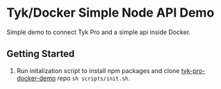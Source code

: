 # Tyk/Docker Simple Node API Demo
Simple demo to connect Tyk Pro and a simple api inside Docker.


## Getting Started
1. Run initalization script to install npm packages and clone [tyk-pro-docker-demo](https://github.com/TykTechnologies/tyk-pro-docker-demo) repo `sh scripts/init.sh`.
